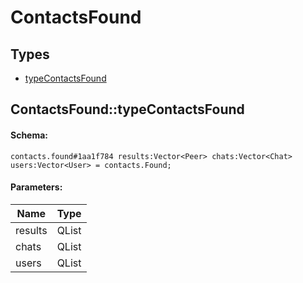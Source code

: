 # ContactsFound

## Types

* [typeContactsFound](#contactsfoundtypecontactsfound)

## ContactsFound::typeContactsFound

#### Schema:

`contacts.found#1aa1f784 results:Vector<Peer> chats:Vector<Chat> users:Vector<User> = contacts.Found;`

#### Parameters:

|Name|Type|
|----|----|
|results|QList<Peer>|
|chats|QList<Chat>|
|users|QList<User>|

